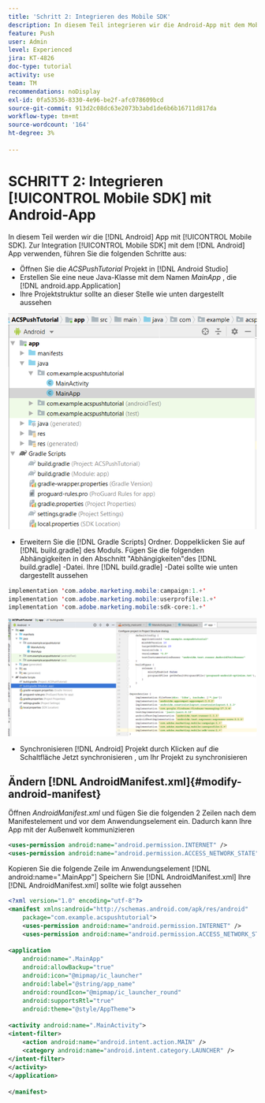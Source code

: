 ```yaml
---
title: 'Schritt 2: Integrieren des Mobile SDK'
description: In diesem Teil integrieren wir die Android-App mit dem Mobile SDK. So integrieren Sie das mobile SDK in die Android-App
feature: Push
user: Admin
level: Experienced
jira: KT-4826
doc-type: tutorial
activity: use
team: TM
recommendations: noDisplay
exl-id: 0fa53536-8330-4e96-be2f-afc078609bcd
source-git-commit: 913d2c08dc63e2073b3abd1de6b6b16711d817da
workflow-type: tm+mt
source-wordcount: '164'
ht-degree: 3%

---
```


# SCHRITT 2: Integrieren [!UICONTROL Mobile SDK] mit Android-App

In diesem Teil werden wir die [!DNL Android] App mit [!UICONTROL Mobile SDK]. Zur Integration [!UICONTROL Mobile SDK] mit dem [!DNL Android] App verwenden, führen Sie die folgenden Schritte aus:

* Öffnen Sie die *ACSPushTutorial* Projekt in [!DNL Android Studio]
* Erstellen Sie eine neue Java-Klasse mit dem Namen *MainApp* , die [!DNL android.app.Application]
* Ihre Projektstruktur sollte an dieser Stelle wie unten dargestellt aussehen

![main-app](assets/android-main-app.PNG)

* Erweitern Sie die [!DNL Gradle Scripts] Ordner. Doppelklicken Sie auf [!DNL build.gradle] des Moduls. Fügen Sie die folgenden Abhängigkeiten in den Abschnitt &quot;Abhängigkeiten&quot;des [!DNL build.gradle] -Datei. Ihre [!DNL build.gradle] -Datei sollte wie unten dargestellt aussehen

<!--
Removed `{.line-numbers}` below
-->

```java
implementation 'com.adobe.marketing.mobile:campaign:1.+'
implementation 'com.adobe.marketing.mobile:userprofile:1.+'
implementation 'com.adobe.marketing.mobile:sdk-core:1.+'
```

![module-gradle](assets/module-build-gradle.PNG)

* Synchronisieren [!DNL Android] Projekt durch Klicken auf die Schaltfläche Jetzt synchronisieren , um Ihr Projekt zu synchronisieren

## Ändern [!DNL AndroidManifest.xml]{#modify-android-manifest}

Öffnen *AndroidManifest.xml* und fügen Sie die folgenden 2 Zeilen nach dem Manifestelement und vor dem Anwendungselement ein. Dadurch kann Ihre App mit der Außenwelt kommunizieren

<!--
Removed `{.line-numbers}` below
-->

```xml
<uses-permission android:name="android.permission.INTERNET" />
<uses-permission android:name="android.permission.ACCESS_NETWORK_STATE" />
```

Kopieren Sie die folgende Zeile im Anwendungselement
[!DNL android:name=".MainApp"]
Speichern Sie [!DNL AndroidManifest.xml]
Ihre [!DNL AndroidManifest.xml] sollte wie folgt aussehen

<!--
Removed `{.line-numbers}` below
-->

```xml
<?xml version="1.0" encoding="utf-8"?>
<manifest xmlns:android="http://schemas.android.com/apk/res/android"
    package="com.example.acspushtutorial">
    <uses-permission android:name="android.permission.INTERNET" />
    <uses-permission android:name="android.permission.ACCESS_NETWORK_STATE" />

<application
    android:name=".MainApp"
    android:allowBackup="true"
    android:icon="@mipmap/ic_launcher"
    android:label="@string/app_name"
    android:roundIcon="@mipmap/ic_launcher_round"
    android:supportsRtl="true"
    android:theme="@style/AppTheme">

<activity android:name=".MainActivity">
<intent-filter>
    <action android:name="android.intent.action.MAIN" />
    <category android:name="android.intent.category.LAUNCHER" />
</intent-filter>
</activity>
</application>

</manifest>
```
